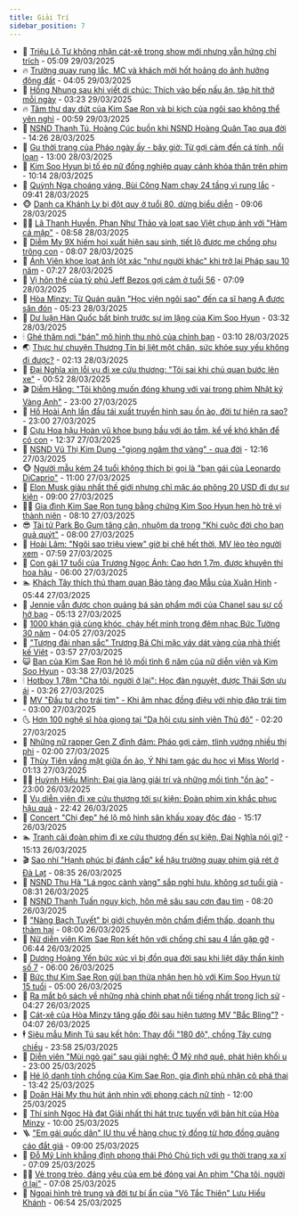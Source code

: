 ```yaml
---
title: Giải Trí
sidebar_position: 7
---
```


<!-- dantri-giai-tri:START -->
- 🤩 [Triệu Lộ Tư không nhận cát-xê trong show mới nhưng vẫn hứng chỉ trích](https://dantri.com.vn/giai-tri/trieu-lo-tu-khong-nhan-cat-xe-trong-show-moi-nhung-van-hung-chi-trich-20250328121912953.htm) - 05:09 29/03/2025
- 🔥 [Trường quay rung lắc, MC và khách mời hốt hoảng do ảnh hưởng động đất](https://dantri.com.vn/giai-tri/truong-quay-rung-lac-mc-va-khach-moi-hot-hoang-do-anh-huong-dong-dat-20250329084755102.htm) - 04:05 29/03/2025
- 🚀 [Hồng Nhung sau khi viết di chúc: Thích vào bếp nấu ăn, tập hít thở mỗi ngày](https://dantri.com.vn/giai-tri/hong-nhung-sau-khi-viet-di-chuc-thich-vao-bep-nau-an-tap-hit-tho-moi-ngay-20250329012533183.htm) - 03:23 29/03/2025
- 🔥 [Tâm thư day dứt của Kim Sae Ron và bi kịch của ngôi sao không thể yên nghỉ](https://dantri.com.vn/giai-tri/tam-thu-day-dut-cua-kim-sae-ron-va-bi-kich-cua-ngoi-sao-khong-the-yen-nghi-20250328112508229.htm) - 00:59 29/03/2025
- 🌈 [NSND Thanh Tú, Hoàng Cúc buồn khi NSND Hoàng Quân Tạo qua đời](https://dantri.com.vn/giai-tri/nsnd-thanh-tu-hoang-cuc-buon-khi-nsnd-hoang-quan-tao-qua-doi-20250327142916692.htm) - 14:26 28/03/2025
- 📝 [Gu thời trang của Pháo ngày ấy - bây giờ: Từ gợi cảm đến cá tính, nổi loạn](https://dantri.com.vn/giai-tri/gu-thoi-trang-cua-phao-ngay-ay-bay-gio-tu-goi-cam-den-ca-tinh-noi-loan-20250326205051973.htm) - 13:00 28/03/2025
- 💪 [Kim Soo Hyun bị tố ép nữ đồng nghiệp quay cảnh khỏa thân trên phim](https://dantri.com.vn/giai-tri/kim-soo-hyun-bi-to-ep-nu-dong-nghiep-quay-canh-khoa-than-tren-phim-20250328164216358.htm) - 10:14 28/03/2025
- 🤡 [Quỳnh Nga choáng váng, Bùi Công Nam chạy 24 tầng vì rung lắc](https://dantri.com.vn/giai-tri/quynh-nga-choang-vang-bui-cong-nam-chay-24-tang-vi-rung-lac-20250328151458901.htm) - 09:41 28/03/2025
- 🐵 [Danh ca Khánh Ly bị đột quỵ ở tuổi 80, dừng biểu diễn](https://dantri.com.vn/giai-tri/danh-ca-khanh-ly-bi-dot-quy-o-tuoi-80-dung-bieu-dien-20250328154530069.htm) - 09:06 28/03/2025
- 🧑‍🏫 [Lã Thanh Huyền, Phan Như Thảo và loạt sao Việt chụp ảnh với &quot;Hàm cá mập&quot;](https://dantri.com.vn/giai-tri/la-thanh-huyen-phan-nhu-thao-va-loat-sao-viet-chup-anh-voi-ham-ca-map-20250328144628601.htm) - 08:58 28/03/2025
- 💂 [Diễm My 9X hiếm hoi xuất hiện sau sinh, tiết lộ được mẹ chồng phụ trông con](https://dantri.com.vn/giai-tri/diem-my-9x-hiem-hoi-xuat-hien-sau-sinh-tiet-lo-duoc-me-chong-phu-trong-con-20250328140902857.htm) - 08:07 28/03/2025
- 🤠 [Ánh Viên khoe loạt ảnh lột xác &quot;như người khác&quot; khi trở lại Pháp sau 10 năm](https://dantri.com.vn/giai-tri/anh-vien-khoe-loat-anh-lot-xac-nhu-nguoi-khac-khi-tro-lai-phap-sau-10-nam-20250328101622589.htm) - 07:27 28/03/2025
- 🫶 [Vị hôn thê của tỷ phú Jeff Bezos gợi cảm ở tuổi 56](https://dantri.com.vn/giai-tri/vi-hon-the-cua-ty-phu-jeff-bezos-goi-cam-o-tuoi-56-20250328115408189.htm) - 07:09 28/03/2025
- 🦏 [Hòa Minzy: Từ Quán quân &quot;Học viện ngôi sao&quot; đến ca sĩ hạng A được săn đón](https://dantri.com.vn/giai-tri/hoa-minzy-tu-quan-quan-hoc-vien-ngoi-sao-den-ca-si-hang-a-duoc-san-don-20250328083024451.htm) - 05:23 28/03/2025
- 🧰 [Dư luận Hàn Quốc bất bình trước sự im lặng của Kim Soo Hyun](https://dantri.com.vn/giai-tri/du-luan-han-quoc-bat-binh-truoc-su-im-lang-cua-kim-soo-hyun-20250328093256003.htm) - 03:32 28/03/2025
- 🕯 [Ghé thăm nơi &quot;bán&quot; mô hình thu nhỏ của chính bạn](https://dantri.com.vn/doi-song/ghe-tham-noi-ban-mo-hinh-thu-nho-cua-chinh-ban-20250324155549783.htm) - 03:10 28/03/2025
- 🌏 [Thực hư chuyện Thương Tín bị liệt một chân, sức khỏe suy yếu không đi được?](https://dantri.com.vn/giai-tri/thuc-hu-chuyen-thuong-tin-bi-liet-mot-chan-suc-khoe-suy-yeu-khong-di-duoc-20250328002746640.htm) - 02:13 28/03/2025
- 🌈 [Đại Nghĩa xin lỗi vụ đi xe cứu thương: &quot;Tôi sai khi chủ quan bước lên xe&quot;](https://dantri.com.vn/giai-tri/dai-nghia-xin-loi-vu-di-xe-cuu-thuong-toi-sai-khi-chu-quan-buoc-len-xe-20250328070803261.htm) - 00:52 28/03/2025
- 🎬 [Diễm Hằng: &quot;Tôi không muốn đóng khung với vai trong phim Nhật ký Vàng Anh&quot;](https://dantri.com.vn/giai-tri/diem-hang-toi-khong-muon-dong-khung-voi-vai-trong-phim-nhat-ky-vang-anh-20250326221730533.htm) - 23:00 27/03/2025
- 👀 [Hồ Hoài Anh lần đầu tái xuất truyền hình sau ồn ào, đời tư hiện ra sao?](https://dantri.com.vn/giai-tri/ho-hoai-anh-lan-dau-tai-xuat-truyen-hinh-sau-on-ao-doi-tu-hien-ra-sao-20250326164613602.htm) - 23:00 27/03/2025
- 🧰 [Cựu Hoa hậu Hoàn vũ khoe bụng bầu với áo tắm, kể về khó khăn để có con](https://dantri.com.vn/giai-tri/cuu-hoa-hau-hoan-vu-khoe-bung-bau-voi-ao-tam-ke-ve-kho-khan-de-co-con-20250327122550731.htm) - 12:37 27/03/2025
- 🧰 [NSND Vũ Thị Kim Dung -&quot;giọng ngâm thơ vàng&quot; - qua đời](https://dantri.com.vn/giai-tri/nsnd-vu-thi-kim-dung-giong-ngam-tho-vang-qua-doi-20250327182521250.htm) - 12:16 27/03/2025
- 🐵 [Người mẫu kém 24 tuổi không thích bị gọi là &quot;bạn gái của Leonardo DiCaprio&quot;](https://dantri.com.vn/giai-tri/nguoi-mau-kem-24-tuoi-khong-thich-bi-goi-la-ban-gai-cua-leonardo-dicaprio-20250326132021618.htm) - 11:00 27/03/2025
- 🐘 [Elon Musk giàu nhất thế giới nhưng chỉ mặc áo phông 20 USD đi dự sự kiện](https://dantri.com.vn/giai-tri/elon-musk-giau-nhat-the-gioi-nhung-chi-mac-ao-phong-20-usd-di-du-su-kien-20250326180501807.htm) - 09:00 27/03/2025
- 🧑‍💻 [Gia đình Kim Sae Ron tung bằng chứng Kim Soo Hyun hẹn hò trẻ vị thành niên](https://dantri.com.vn/giai-tri/gia-dinh-kim-sae-ron-tung-bang-chung-kim-soo-hyun-hen-ho-tre-vi-thanh-nien-20250327141901593.htm) - 08:10 27/03/2025
- 😎 [Tài tử Park Bo Gum tăng cân, nhuộm da trong &quot;Khi cuộc đời cho bạn quả quýt&quot;](https://dantri.com.vn/giai-tri/tai-tu-park-bo-gum-tang-can-nhuom-da-trong-khi-cuoc-doi-cho-ban-qua-quyt-20250326110748065.htm) - 08:00 27/03/2025
- 🧰 [Hoài Lâm: &quot;Ngôi sao triệu view&quot; giờ bị chê hết thời, MV lèo tèo người xem](https://dantri.com.vn/giai-tri/hoai-lam-ngoi-sao-trieu-view-gio-bi-che-het-thoi-mv-leo-teo-nguoi-xem-20250327141837234.htm) - 07:59 27/03/2025
- 🧰 [Con gái 17 tuổi của Trương Ngọc Ánh: Cao hơn 1,7m, được khuyên thi hoa hậu](https://dantri.com.vn/giai-tri/con-gai-17-tuoi-cua-truong-ngoc-anh-cao-hon-17m-duoc-khuyen-thi-hoa-hau-20250326064839734.htm) - 06:00 27/03/2025
- 🏊 [Khách Tây thích thú tham quan Bảo tàng đạo Mẫu của Xuân Hinh](https://dantri.com.vn/giai-tri/khach-tay-thich-thu-tham-quan-bao-tang-dao-mau-cua-xuan-hinh-20250327004343681.htm) - 05:44 27/03/2025
- 🌋 [Jennie vẫn được chọn quảng bá sản phẩm mới của Chanel sau sự cố hở bạo](https://dantri.com.vn/giai-tri/jennie-van-duoc-chon-quang-ba-san-pham-moi-cua-chanel-sau-su-co-ho-bao-20250325193104770.htm) - 05:13 27/03/2025
- 🔭 [1000 khán giả cùng khóc, cháy hết mình trong đêm nhạc Bức Tường 30 năm](https://dantri.com.vn/giai-tri/1000-khan-gia-cung-khoc-chay-het-minh-trong-dem-nhac-buc-tuong-30-nam-20250327102402789.htm) - 04:05 27/03/2025
- 📝 [&quot;Tượng đài nhan sắc&quot; Trương Bá Chi mặc váy dát vàng của nhà thiết kế Việt](https://dantri.com.vn/giai-tri/tuong-dai-nhan-sac-truong-ba-chi-mac-vay-dat-vang-cua-nha-thiet-ke-viet-20250326144512240.htm) - 03:57 27/03/2025
- 😺 [Bạn của Kim Sae Ron hé lộ mối tình 6 năm của nữ diễn viên và Kim Soo Hyun](https://dantri.com.vn/giai-tri/ban-cua-kim-sae-ron-he-lo-moi-tinh-6-nam-cua-nu-dien-vien-va-kim-soo-hyun-20250327091232796.htm) - 03:38 27/03/2025
- 🕯 [Hotboy 1,78m &quot;Cha tôi, người ở lại&quot;: Học đàn nguyệt, được Thái Sơn ưu ái](https://dantri.com.vn/giai-tri/hotboy-178m-cha-toi-nguoi-o-lai-hoc-dan-nguyet-duoc-thai-son-uu-ai-20250327085008533.htm) - 03:26 27/03/2025
- 🦄 [MV &quot;Đầu tư cho trái tim&quot; - Khi âm nhạc đồng điệu với nhịp đập trái tim](https://dantri.com.vn/giai-tri/mv-dau-tu-cho-trai-tim-khi-am-nhac-dong-dieu-voi-nhip-dap-trai-tim-20250326224106623.htm) - 03:00 27/03/2025
- 🌜 [Hơn 100 nghệ sĩ hòa giọng tại &quot;Dạ hội cựu sinh viên Thủ đô&quot;](https://dantri.com.vn/giai-tri/hon-100-nghe-si-hoa-giong-tai-da-hoi-cuu-sinh-vien-thu-do-20250327084735275.htm) - 02:20 27/03/2025
- 👹 [Những nữ rapper Gen Z đình đám: Pháo gợi cảm, tlinh vướng nhiều thị phi](https://dantri.com.vn/giai-tri/nhung-nu-rapper-gen-z-dinh-dam-phao-goi-cam-tlinh-vuong-nhieu-thi-phi-20250326060402765.htm) - 02:00 27/03/2025
- 🚀 [Thùy Tiên vắng mặt giữa ồn ào, Ý Nhi tạm gác du học vì Miss World](https://dantri.com.vn/giai-tri/thuy-tien-vang-mat-giua-on-ao-y-nhi-tam-gac-du-hoc-vi-miss-world-20250327063257152.htm) - 01:13 27/03/2025
- 🧑‍💻 [Huỳnh Hiểu Minh: Đại gia làng giải trí và những mối tình &quot;ồn ào&quot;](https://dantri.com.vn/giai-tri/huynh-hieu-minh-dai-gia-lang-giai-tri-va-nhung-moi-tinh-on-ao-20250324115320186.htm) - 23:00 26/03/2025
- 🦩 [Vụ diễn viên đi xe cứu thương tới sự kiện: Đoàn phim xin khắc phục hậu quả](https://dantri.com.vn/giai-tri/vu-dien-vien-di-xe-cuu-thuong-toi-su-kien-doan-phim-xin-khac-phuc-hau-qua-20250327011904238.htm) - 22:42 26/03/2025
- 💫 [Concert &quot;Chị đẹp&quot; hé lộ mô hình sân khấu xoay độc đáo](https://dantri.com.vn/giai-tri/concert-chi-dep-he-lo-mo-hinh-san-khau-xoay-doc-dao-20250326210713531.htm) - 15:17 26/03/2025
- 🏊 [Tranh cãi đoàn phim đi xe cứu thương đến sự kiện, Đại Nghĩa nói gì?](https://dantri.com.vn/giai-tri/tranh-cai-doan-phim-di-xe-cuu-thuong-den-su-kien-dai-nghia-noi-gi-20250326220240027.htm) - 15:13 26/03/2025
- 🎬 [Sao nhí &quot;Hạnh phúc bị đánh cắp&quot; kể hậu trường quay phim giá rét ở Đà Lạt](https://dantri.com.vn/giai-tri/sao-nhi-hanh-phuc-bi-danh-cap-ke-hau-truong-quay-phim-gia-ret-o-da-lat-20250326124130901.htm) - 08:35 26/03/2025
- 💃 [NSND Thu Hà &quot;Lá ngọc cành vàng&quot; sắp nghỉ hưu, không sợ tuổi già](https://dantri.com.vn/giai-tri/nsnd-thu-ha-la-ngoc-canh-vang-sap-nghi-huu-khong-so-tuoi-gia-20250325235513514.htm) - 08:31 26/03/2025
- 🌊 [NSND Thanh Tuấn nguy kịch, hôn mê sâu sau cơn đau tim](https://dantri.com.vn/giai-tri/nsnd-thanh-tuan-nguy-kich-hon-me-sau-sau-con-dau-tim-20250326140931265.htm) - 08:20 26/03/2025
- 🧰 [&quot;Nàng Bạch Tuyết&quot; bị giới chuyên môn chấm điểm thấp, doanh thu thảm hại](https://dantri.com.vn/giai-tri/nang-bach-tuyet-bi-gioi-chuyen-mon-cham-diem-thap-doanh-thu-tham-hai-20250326131023126.htm) - 08:00 26/03/2025
- 🦣 [Nữ diễn viên Kim Sae Ron kết hôn với chồng chỉ sau 4 lần gặp gỡ](https://dantri.com.vn/giai-tri/nu-dien-vien-kim-sae-ron-ket-hon-voi-chong-chi-sau-4-lan-gap-go-20250326094319459.htm) - 06:44 26/03/2025
- 🥷 [Dương Hoàng Yến bức xúc vì bị đồn qua đời sau khi liệt dây thần kinh số 7](https://dantri.com.vn/giai-tri/duong-hoang-yen-buc-xuc-vi-bi-don-qua-doi-sau-khi-liet-day-than-kinh-so-7-20250326115721173.htm) - 06:00 26/03/2025
- 🦏 [Bức thư Kim Sae Ron gửi bạn thừa nhận hẹn hò với Kim Soo Hyun từ 15 tuổi](https://dantri.com.vn/giai-tri/buc-thu-kim-sae-ron-gui-ban-thua-nhan-hen-ho-voi-kim-soo-hyun-tu-15-tuoi-20250326092855808.htm) - 05:00 26/03/2025
- 🫶 [Ra mắt bộ sách về những nhà chinh phạt nổi tiếng nhất trong lịch sử](https://dantri.com.vn/giai-tri/ra-mat-bo-sach-ve-nhung-nha-chinh-phat-noi-tieng-nhat-trong-lich-su-20250326085803685.htm) - 04:27 26/03/2025
- 💼 [Cát-xê của Hòa Minzy tăng gấp đôi sau hiện tượng MV &quot;Bắc Bling&quot;?](https://dantri.com.vn/giai-tri/cat-xe-cua-hoa-minzy-tang-gap-doi-sau-hien-tuong-mv-bac-bling-20250326084619504.htm) - 04:07 26/03/2025
- 🕴 [Siêu mẫu Minh Tú sau kết hôn: Thay đổi &quot;180 độ&quot;, chồng Tây cưng chiều](https://dantri.com.vn/giai-tri/sieu-mau-minh-tu-sau-ket-hon-thay-doi-180-do-chong-tay-cung-chieu-20250324145813189.htm) - 23:58 25/03/2025
- 🐲 [Diễn viên &quot;Mùi ngò gai&quot; sau giải nghệ: Ở Mỹ nhớ quê, phát hiện khối u](https://dantri.com.vn/giai-tri/dien-vien-mui-ngo-gai-sau-giai-nghe-o-my-nho-que-phat-hien-khoi-u-20250325150310170.htm) - 23:00 25/03/2025
- 🐘 [Hé lộ danh tính chồng của Kim Sae Ron, gia đình phủ nhận cô phá thai](https://dantri.com.vn/giai-tri/he-lo-danh-tinh-chong-cua-kim-sae-ron-gia-dinh-phu-nhan-co-pha-thai-20250325200225507.htm) - 13:42 25/03/2025
- 🤭 [Doãn Hải My thu hút ánh nhìn với phong cách nữ tính](https://dantri.com.vn/giai-tri/doan-hai-my-thu-hut-anh-nhin-voi-phong-cach-nu-tinh-20250324173039479.htm) - 12:00 25/03/2025
- 💯 [Thí sinh Ngọc Hà đạt Giải nhất thi hát trực tuyến với bản hit của Hòa Minzy](https://dantri.com.vn/giai-tri/thi-sinh-ngoc-ha-dat-giai-nhat-thi-hat-truc-tuyen-voi-ban-hit-cua-hoa-minzy-20250325162752412.htm) - 10:00 25/03/2025
- 🪜 [&quot;Em gái quốc dân&quot; IU thu về hàng chục tỷ đồng từ hợp đồng quảng cáo đắt giá](https://dantri.com.vn/giai-tri/em-gai-quoc-dan-iu-thu-ve-hang-chuc-ty-dong-tu-hop-dong-quang-cao-dat-gia-20250324174554955.htm) - 09:00 25/03/2025
- 👹 [Đỗ Mỹ Linh khẳng định phong thái Phó Chủ tịch với gu thời trang xa xỉ](https://dantri.com.vn/giai-tri/do-my-linh-khang-dinh-phong-thai-pho-chu-tich-voi-gu-thoi-trang-xa-xi-20250325111342144.htm) - 07:09 25/03/2025
- 🧑‍🏫 [Vẻ trong trẻo, đáng yêu của em bé đóng vai An phim &quot;Cha tôi, người ở lại&quot;](https://dantri.com.vn/giai-tri/ve-trong-treo-dang-yeu-cua-em-be-dong-vai-an-phim-cha-toi-nguoi-o-lai-20250325135313204.htm) - 07:08 25/03/2025
- 🐘 [Ngoại hình trẻ trung và đời tư bí ẩn của &quot;Võ Tắc Thiên&quot; Lưu Hiểu Khánh](https://dantri.com.vn/giai-tri/ngoai-hinh-tre-trung-va-doi-tu-bi-an-cua-vo-tac-thien-luu-hieu-khanh-20250325121110972.htm) - 06:54 25/03/2025<!-- dantri-giai-tri:END -->
